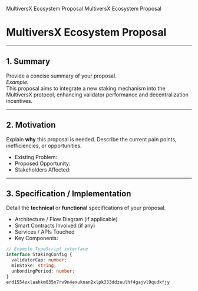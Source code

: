 MultiversX Ecosystem Proposal
MultiversX Ecosystem Proposal
# MultiversX Ecosystem Proposal
---

## 1. Summary

Provide a concise summary of your proposal.  
_Example:_  
This proposal aims to integrate a new staking mechanism into the MultiversX protocol, enhancing validator performance and decentralization incentives.

---

## 2. Motivation

Explain **why** this proposal is needed. Describe the current pain points, inefficiencies, or opportunities.

- Existing Problem:  
- Proposed Opportunity:  
- Stakeholders Affected:

---

## 3. Specification / Implementation

Detail the **technical** or **functional** specifications of your proposal.

- Architecture / Flow Diagram (if applicable)
- Smart Contracts Involved (if any)
- Services / APIs Touched
- Key Components:

```ts
// Example TypeScript interface
interface StakingConfig {
  validatorCap: number;
  minStake: string;
  unbondingPeriod: number;
}
erd1554zxlaahkm035n7rv9n4exuknan2xlpk333ddzeulhf4gajvl9qudkfjy